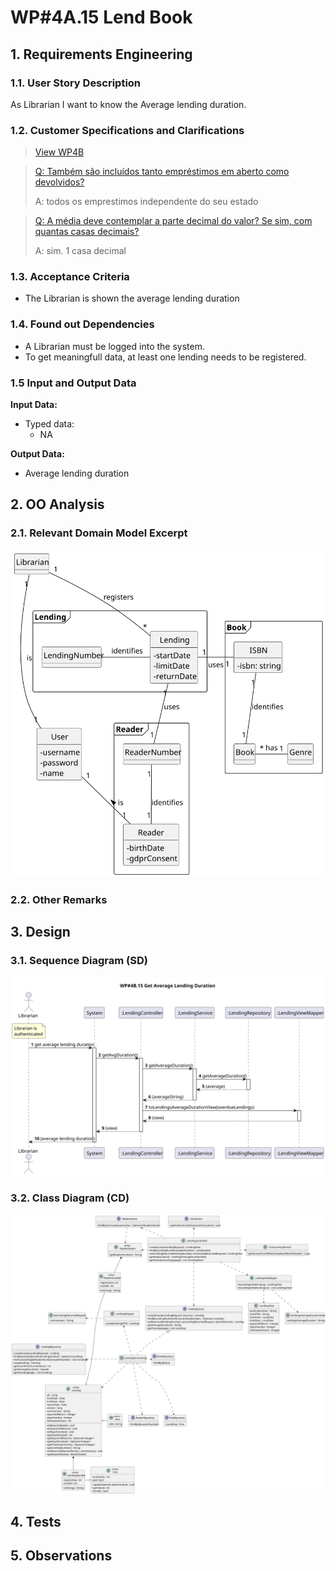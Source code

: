 # WP#4A.15 Lend Book
## 1. Requirements Engineering
### 1.1. User Story Description

As Librarian I want to know the Average lending duration.

### 1.2. Customer Specifications and Clarifications

>[View WP4B](../WP4B-Lendings.md/#12-customer-specifications-and-clarifications)

>[Q: Também são incluídos tanto empréstimos em aberto como devolvidos? ](https://moodle.isep.ipp.pt/mod/forum/discuss.php?d=29835#p37841)
>
>A: todos os emprestimos independente do seu estado

>[Q: A média deve contemplar a parte decimal do valor? Se sim, com quantas casas decimais? ](https://moodle.isep.ipp.pt/mod/forum/discuss.php?d=29835#p37841)
>
>A: sim. 1 casa decimal


### 1.3. Acceptance Criteria
- The Librarian is shown the average lending duration
 
### 1.4. Found out Dependencies
- A Librarian must be logged into the system.
- To get meaningfull data, at least one lending needs to be registered.

### 1.5 Input and Output Data

**Input Data:**

* Typed data:
  * NA

**Output Data:**
* Average lending duration

## 2. OO Analysis
### 2.1. Relevant Domain Model Excerpt

<img src="../WP4B-Lendings-DM.svg" alt="Domain Model Excerpt">

### 2.2. Other Remarks
## 3. Design
### 3.1. Sequence Diagram (SD)

<img src="Ph2-15-GetAverageDuration-SD.svg" alt="Sequence Diagram">

### 3.2. Class Diagram (CD)

<img src="../WP4B-Lendings-CD.svg" alt="Class Diagram">

## 4. Tests
## 5. Observations
